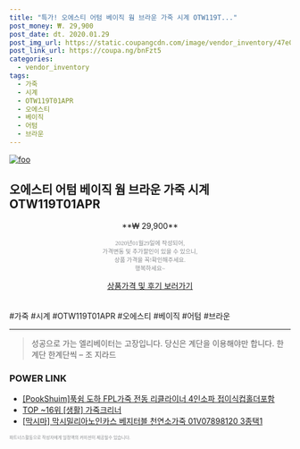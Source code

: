 ```yaml
--- 
title: "특가! 오에스티 어텀 베이직 웜 브라운 가죽 시계 OTW119T..." 
post_money: ₩. 29,900 
post_date: dt. 2020.01.29 
post_img_url: https://static.coupangcdn.com/image/vendor_inventory/47e0/284d262baf7b3359eff18f53de604984e20751c054051855ddc783dbe10e.jpg 
post_link_url: https://coupa.ng/bnFzt5 
categories: 
  - vendor_inventory 
tags: 
  - 가죽 
  - 시계 
  - OTW119T01APR 
  - 오에스티 
  - 베이직 
  - 어텀 
  - 브라운 
--- 
```

[![foo](https://static.coupangcdn.com/image/vendor_inventory/47e0/284d262baf7b3359eff18f53de604984e20751c054051855ddc783dbe10e.jpg)](https://coupa.ng/bnFzt5) 

## 오에스티 어텀 베이직 웜 브라운 가죽 시계 OTW119T01APR 
<p style="text-align: center;">**₩ 29,900**</p> 
<p style="text-align: center;"><span style="color: #898c8f; font-family: Georgia,Times,serif; font-size: 0.75em;">2020년01월29일에 작성되어, <br>가격변동 및 추가할인이 있을 수 있으니,<br> 상품 가격을 꼭!확인해주세요.<br>행복하세요~</span> 
</p>	 
<div markdown="0" style="text-align: center;"><a href="https://coupa.ng/bnFzt5" class="btn btn--success">상품가격 및 후기 보러가기</a></div> 
<br><br> 
  #가죽 #시계 #OTW119T01APR #오에스티 #베이직 #어텀 #브라운 
<hr> 

> 성공으로 가는 엘리베이터는 고장입니다. 당신은 계단을 이용해야만 합니다. 한계단 한계단씩 – 조 지라드 


### POWER LINK

* <a href="https://blog.naver.com/santokki14/221784294586" target="_blank">[PookShuim]푹쉼 도하 FPL가죽 전동 리클라이너 4인소파 접이식컵홀더포함</a>
* <a href="https://blog.naver.com/fasyy4321/221777786028" target="_blank"> TOP ~16위 [생활] 가죽크리너</a>
* <a href="https://blog.naver.com/sakai111/221781628687" target="_blank">[막시마] 막시밀리아노인카스 베지터블 천연소가죽 01V07898120 3종택1</a>

<span style="color: #898c8f; font-family: Georgia,Times,serif; font-size: 0.55em;">파트너스활동으로 작성자에게 일정액의 커미션이 제공될수 있습니다.</span> 
